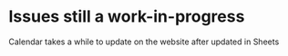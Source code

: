 # Issues still a work-in-progress

Calendar takes a while to update on the website after updated in Sheets
